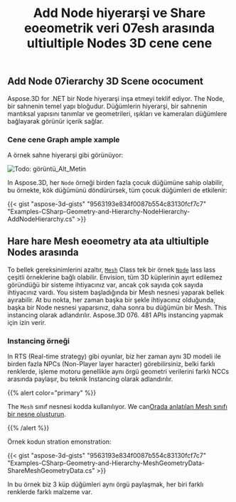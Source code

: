 ﻿---
title: Add Node hiyerarşi ve Share eoeometrik veri 07esh arasında ultiultiple Nodes 3D cene cene
type: docs
weight: 40
url: /tr/net/add-node-hierarchy-and-share-geometric-data-of-mesh-among-multiple-nodes-of-3d-scene/
description: Aspose.3D for .NET bir Node hiyerarşi inşa etmeyi teklif ediyor. The Node, bir sahnenin temel yapı bloğudur. Düğümlerin hiyerarşi, bir sahnenin mantıksal yapısını tanımlar ve geometrileri, ışıkları ve kameraları düğümlere bağlayarak görünür içerik sağlar.
---
## **Add Node 07ierarchy 3D Scene ococument**
Aspose.3D for .NET bir Node hiyerarşi inşa etmeyi teklif ediyor. The Node, bir sahnenin temel yapı bloğudur. Düğümlerin hiyerarşi, bir sahnenin mantıksal yapısını tanımlar ve geometrileri, ışıkları ve kameraları düğümlere bağlayarak görünür içerik sağlar.
### **Cene cene Graph ample xample**
A örnek sahne hiyerarşi gibi görünüyor:

![Todo: görüntü_Alt_Metin](add-node-hierarchy-and-share-geometric-data-of-mesh-among-multiple-nodes-of-3d-scene_1.png)

In Aspose.3D, her `Node` örneği birden fazla çocuk düğümüne sahip olabilir, bu örnekte, kök düğümünü döndürürsek, tüm çocuk düğümleri de etkilenir:

{{< gist "aspose-3d-gists" "9563193e834f0087b554c83130fcf7c7" "Examples-CSharp-Geometry-and-Hierarchy-NodeHierarchy-AddNodeHierarchy.cs" >}}
## **Hare hare Mesh eoeometry ata ata ultiultiple Nodes arasında**
To bellek gereksinimlerini azaltır, [`Mesh`](https://reference.aspose.com/3d/net/aspose.threed.entities/mesh) Class tek bir örnek [`Node`](https://reference.aspose.com/3d/net/aspose.threed/node) lass lass çeşitli örneklerine bağlı olabilir. Envision, tüm 3D küplerinin ayırt edilemez göründüğü bir sisteme ihtiyacınız var, ancak çok sayıda çok sayıda ihtiyacınız vardı. You sistem başladığında bir Mesh nesnesi yaparak bellek ayırabilir. At bu nokta, her zaman başka bir şekle ihtiyacınız olduğunda, başka bir Node nesnesi yaparsınız, daha sonra bu düğümün bir Mesh. This instancing olarak adlandırılır. Aspose.3D 076. 481 APIs instancing yapmak için izin verir.
### **Instancing örneği**
In RTS (Real-time strategy) gibi oyunlar, biz her zaman aynı 3D modeli ile birden fazla NPCs (Non-Player layer haracter) görebilirsiniz, belki farklı renklerde, işleme motoru genellikle aynı örgü geometri verilerini farklı NCCs arasında paylaşır, bu teknik Instancing olarak adlandırılır.

{{% alert color="primary" %}}

The `Mesh` sınıf nesnesi kodda kullanılıyor. We can[Orada anlatılan Mesh sınıfı bir nesne oluşturun](/3d/tr/net/create-3d-mesh-and-scene/).

{{% /alert %}}

Örnek kodun stration emonstration:

{{< gist "aspose-3d-gists" "9563193e834f0087b554c83130fcf7c7" "Examples-CSharp-Geometry-and-Hierarchy-MeshGeometryData-ShareMeshGeometryData.cs" >}}

In bu örnek biz 3 küp düğümleri aynı örgü paylaşmak, her biri farklı renklerde farklı malzeme var.
